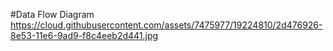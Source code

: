 #Data Flow Diagram
https://cloud.githubusercontent.com/assets/7475977/19224810/2d476926-8e53-11e6-9ad9-f8c4eeb2d441.jpg
